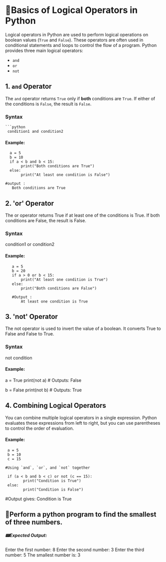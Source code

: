 # 📖Basics of Logical Operators in Python

Logical operators in Python are used to perform logical operations on boolean values (`True` and `False`). These operators are often used in conditional statements and loops to control the flow of a program. Python provides three main logical operators:

- `and`
- `or`
- `not`

## 1. `and` Operator

The `and` operator returns `True` only if **both** conditions are `True`. If either of the conditions is `False`, the result is `False`.

### Syntax
    ```python
     condition1 and condition2

#### Example:
      a = 5
      b = 10
      if a < b and b < 15:
           print("Both conditions are True")
      else:
           print("At least one condition is False")

    #output :
       Both conditions are True


## 2. 'or' Operator

  The or operator returns True if at least one of the conditions is True. If both conditions are False, the result is False.

### Syntax
   condition1 or condition2
#### Example:
       a = 5
       b = 20
       if a > 0 or b < 15:
           print("At least one condition is True")
       else:
           print("Both conditions are False")

       #Output :
           At least one condition is True


## 3. 'not' Operator
  The not operator is used to invert the value of a boolean. It converts True to False and False to True.

### Syntax
  not condition
#### Example:
   a = True
   print(not a)  # Outputs: False

   b = False
   print(not b)  # Outputs: True


## 4.  Combining Logical Operators
You can combine multiple logical operators in a single expression. Python evaluates these expressions from left to right, but you can use parentheses to control the order of evaluation.

#### Example:
     a = 5
     b = 10
     c = 15

    #Using `and`, `or`, and `not` together
    
     if (a < b and b < c) or not (c == 15):
            print("Condition is True")
     else:
            print("Condition is False")

#Output gives:
   Condition is True



## 🛑Perform a python program to find the smallest of three numbers.


##### 📟Expected Output:
   Enter the first number: 8
   Enter the second number: 3
   Enter the third number: 5
   The smallest number is: 3

   

           


      

